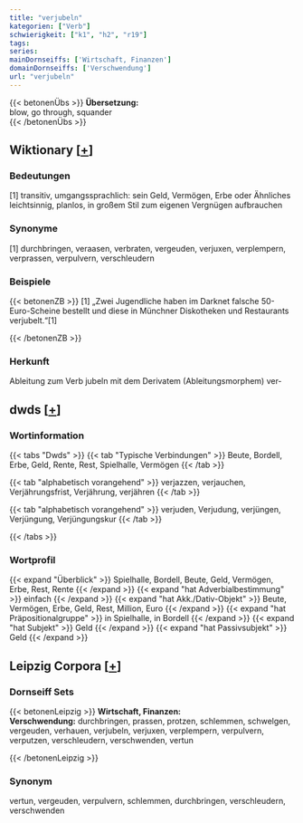 ```yaml
---
title: "verjubeln"
kategorien: ["Verb"]
schwierigkeit: ["k1", "h2", "r19"]
tags:
series:
mainDornseiffs: ['Wirtschaft, Finanzen']
domainDornseiffs: ['Verschwendung']
url: "verjubeln"
---
```


{{< betonenÜbs >}}
**Übersetzung:**  
blow, go through, squander  
{{< /betonenÜbs >}}

## Wiktionary [[+](https://de.wiktionary.org/wiki/verjubeln)]

### Bedeutungen
[1] transitiv, umgangssprachlich: sein Geld, Vermögen, Erbe oder Ähnliches leichtsinnig, planlos, in großem Stil zum eigenen Vergnügen aufbrauchen  

### Synonyme
[1] durchbringen, veraasen, verbraten, vergeuden, verjuxen, verplempern, verprassen, verpulvern, verschleudern  

### Beispiele
{{< betonenZB >}}
[1] „Zwei Jugendliche haben im Darknet falsche 50-Euro-Scheine bestellt und diese in Münchner Diskotheken und Restaurants verjubelt.“[1]  

{{< /betonenZB >}}
### Herkunft
Ableitung zum Verb jubeln mit dem Derivatem (Ableitungsmorphem) ver-  



## dwds [[+](https://www.dwds.de/wb/verjubeln)]

### Wortinformation
{{< tabs "Dwds" >}}
{{< tab "Typische Verbindungen" >}}
Beute, Bordell, Erbe, Geld, Rente, Rest, Spielhalle, Vermögen
{{< /tab >}}

{{< tab "alphabetisch vorangehend" >}}
verjazzen, verjauchen, Verjährungsfrist, Verjährung, verjähren
{{< /tab >}}

{{< tab "alphabetisch vorangehend" >}}
verjuden, Verjudung, verjüngen, Verjüngung, Verjüngungskur
{{< /tab >}}

{{< /tabs >}}

### Wortprofil
{{< expand "Überblick" >}} Spielhalle, Bordell, Beute, Geld, Vermögen, Erbe, Rest, Rente {{< /expand >}}
{{< expand "hat Adverbialbestimmung" >}} einfach {{< /expand >}}
{{< expand "hat Akk./Dativ-Objekt" >}} Beute, Vermögen, Erbe, Geld, Rest, Million, Euro {{< /expand >}}
{{< expand "hat Präpositionalgruppe" >}} in Spielhalle, in Bordell {{< /expand >}}
{{< expand "hat Subjekt" >}} Geld {{< /expand >}}
{{< expand "hat Passivsubjekt" >}} Geld {{< /expand >}}

## Leipzig Corpora [[+](https://corpora.uni-leipzig.de/en/res?word=verjubeln&corpusId=deu_newscrawl-public_2018)]

### Dornseiff Sets
{{< betonenLeipzig >}}
**Wirtschaft, Finanzen:**  
**Verschwendung:** durchbringen, prassen, protzen, schlemmen, schwelgen, vergeuden, verhauen, verjubeln, verjuxen, verplempern, verpulvern, verputzen, verschleudern, verschwenden, vertun  

{{< /betonenLeipzig >}}

### Synonym
vertun, vergeuden, verpulvern, schlemmen, durchbringen, verschleudern, verschwenden

